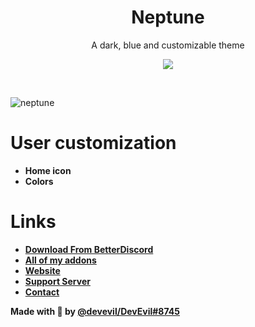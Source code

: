 <div align="center" dir="auto">
<h1 align="center">Neptune</h1>
<p align="center">A dark, blue and customizable theme</p>

<a align="center" href="https://discord.gg/jsQ9UP7kCA" rel="nofollow"><img align="center" src="https://img.shields.io/discord/763094597454397490?color=5865F2&labelColor=white&label=Support%20Server&logo=Discord" style="max-width: 100%;"></a>
</div>
<br>

![neptune](https://github.com/user-attachments/assets/739c5c10-2428-4ee9-9d09-d0f03073a98e)


# User customization
- **Home icon**
- **Colors**

# Links
- **[Download From BetterDiscord](https://betterdiscord.app/theme/Neptune)**
- **[All of my addons](https://betterdiscord.app/developer/DevEvil)**
- **[Website](https://devevil.com)** 
- **[Support Server](https://discord.gg/jsQ9UP7kCA)** 
- **[Contact](https://devevil.com/contact)**


**Made with 💙 by [@devevil/DevEvil#8745](https://devevil.com/)**
